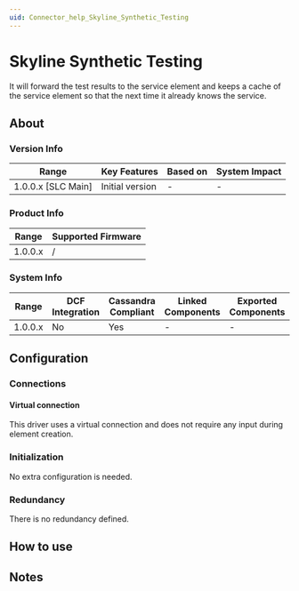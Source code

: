 ```yaml
---
uid: Connector_help_Skyline_Synthetic_Testing
---
```


# Skyline Synthetic Testing

It will forward the test results to the service element and keeps a cache of the service element so that the next time it already knows the service.

## About

### Version Info

| **Range**            | **Key Features** | **Based on** | **System Impact** |
|----------------------|------------------|--------------|-------------------|
| 1.0.0.x \[SLC Main\] | Initial version  | \-           | \-                |

### Product Info

| **Range** | **Supported Firmware** |
|-----------|------------------------|
| 1.0.0.x   | /                      |

### System Info

| **Range** | **DCF Integration** | **Cassandra Compliant** | **Linked Components** | **Exported Components** |
|-----------|---------------------|-------------------------|-----------------------|-------------------------|
| 1.0.0.x   | No                  | Yes                     | \-                    | \-                      |

## Configuration

### Connections

#### Virtual connection

This driver uses a virtual connection and does not require any input during element creation.

### Initialization

No extra configuration is needed.

### Redundancy

There is no redundancy defined.

## How to use

## Notes


